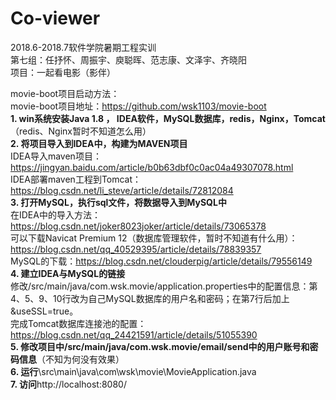 # Co-viewer

2018.6-2018.7软件学院暑期工程实训  
第七组：任抒怀、周振宇、庾聪晖、范志康、文泽宇、齐晓阳  
项目：一起看电影（影伴）  
  
movie-boot项目启动方法：  
movie-boot项目地址：https://github.com/wsk1103/movie-boot    
**1. win系统安装Java 1.8 ， IDEA软件，MySQL数据库，redis，Nginx，Tomcat**（redis、Nginx暂时不知道怎么用）  
**2. 将项目导入到IDEA中，构建为MAVEN项目**  
IDEA导入maven项目：https://jingyan.baidu.com/article/b0b63dbf0c0ac04a49307078.html  
IDEA部署maven工程到Tomcat：https://blog.csdn.net/li_steve/article/details/72812084    
**3. 打开MySQL，执行sql文件，将数据导入到MySQL中**  
在IDEA中的导入方法：https://blog.csdn.net/joker8023joker/article/details/73065378  
可以下载Navicat Premium 12（数据库管理软件，暂时不知道有什么用）：https://blog.csdn.net/qq_40529395/article/details/78839357  
MySQL的下载：https://blog.csdn.net/clouderpig/article/details/79556149   
**4. 建立IDEA与MySQL的链接**  
修改/src/main/java/com.wsk.movie/application.properties中的配置信息：第4、5、9、10行改为自己MySQL数据库的用户名和密码；在第7行后加上&useSSL=true。  
完成Tomcat数据库连接池的配置：https://blog.csdn.net/qq_24421591/article/details/51055390  
**5. 修改项目中/src/main/java/com.wsk.movie/email/send中的用户账号和密码信息**（不知为何没有效果）  
**6. 运行**\src\main\java\com\wsk\movie\MovieApplication.java  
**7. 访问**http://localhost:8080/
